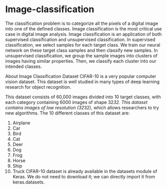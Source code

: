 # Image-classification

The classification problem is to categorize all the pixels of a digital image into one of the defined classes.
Image classification is the most critical use case in digital image analysis.
Image classification is an application of both supervised classification and unsupervised classification.
In supervised classification, we select samples for each target class. We train our neural network on these target class samples and then classify new samples.
In unsupervised classification, we group the sample images into clusters of images having similar properties. Then, we classify each cluster into our intended classes.


About Image Classification Dataset
CIFAR-10 is a very popular computer vision dataset. This dataset is well studied in many types of deep learning research for object recognition.

This dataset consists of 60,000 images divided into 10 target classes, with each category containing 6000 images of shape 32*32. This dataset contains images of low resolution (32*32), which allows researchers to try new algorithms. The 10 different classes of this dataset are:

1. Airplane
2. Car
3. Bird
4. Cat
5. Deer
6. Dog
7. Frog
8. Horse
9. Ship
10. Truck
CIFAR-10 dataset is already available in the datasets module of Keras. We do not need to download it; we can directly import it from keras.datasets.

